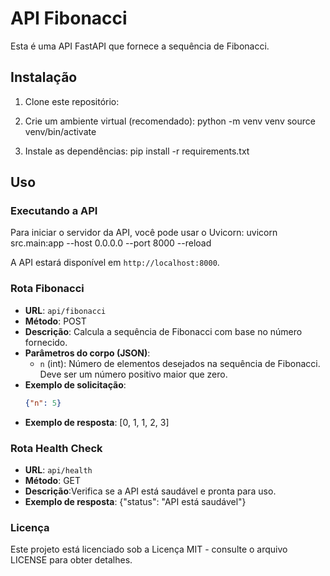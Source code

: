 # API Fibonacci

Esta é uma API FastAPI que fornece a sequência de Fibonacci.

## Instalação

1. Clone este repositório:

2. Crie um ambiente virtual (recomendado):
python -m venv venv
source venv/bin/activate


3. Instale as dependências:
pip install -r requirements.txt


## Uso

### Executando a API

Para iniciar o servidor da API, você pode usar o Uvicorn:
uvicorn src.main:app --host 0.0.0.0 --port 8000 --reload



A API estará disponível em `http://localhost:8000`.

### Rota Fibonacci

- **URL**: `api/fibonacci`
- **Método**: POST
- **Descrição**: Calcula a sequência de Fibonacci com base no número fornecido.
- **Parâmetros do corpo (JSON)**:
  - `n` (int): Número de elementos desejados na sequência de Fibonacci. Deve ser um número positivo maior que zero.
- **Exemplo de solicitação**:
  ```json
  {"n": 5}
- **Exemplo de resposta**:
[0, 1, 1, 2, 3]



### Rota Health Check
- **URL**: `api/health`
- **Método**: GET
- **Descrição**:Verifica se a API está saudável e pronta para uso.
- **Exemplo de resposta**:
{"status": "API está saudável"}


### Licença
Este projeto está licenciado sob a Licença MIT - consulte o arquivo LICENSE para obter detalhes.